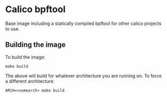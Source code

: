 # Calico bpftool

Base image including a statically compiled bpftool for other calico projects to use.

## Building the image
To build the image:

```
make build
```

The above will build for whatever architecture you are running on. To force a different architecture:

```
ARCH=<somearch> make build
```
